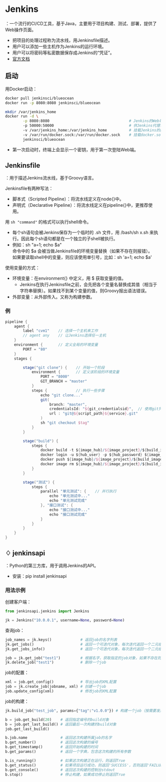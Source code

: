 # Jenkins

：一个流行的CI/CD工具，基于Java，主要用于项目构建、测试、部署，提供了Web操作页面。
- 把项目的处理过程称为流水线，用Jenkinsfile描述。
- 用户可以添加一些主机作为Jenkins的运行环境。
- 用户可以将密码等私密数据保存成Jenkins的“凭证”。
- [官方文档](https://jenkins.io/zh/doc/)

## 启动

用Docker启动：
```sh
docker pull jenkinsci/blueocean
docker run -p 8080:8080 jenkinsci/blueocean

mkdir /var/jenkins_home
docker run -d \
        -p 8080:8080                                    # Jenkins的Web端的访问端口
        -p 50000:50000                                  # 供Jenkins代理访问的端口
        -v /var/jenkins_home:/var/jenkins_home          # 挂载Jenkins的数据目录，从而可以随时重启Jenkins容器
        -v /var/run/docker.sock:/var/run/docker.sock    # 挂载docker.sock，使得Jenkins可以与docker daemon通信
        jenkinsci/blueocean
```
- 第一次启动时，终端上会显示一个密钥，用于第一次登陆Web端。


## Jenkinsfile

：用于描述Jenkins流水线，基于Groovy语言。

Jenkinsfile有两种写法：
- 脚本式（Scripted Pipeline）：将流水线定义在node{}中。
- 声明式（Declarative Pipeline）：将流水线定义在pipeline{}中，更推荐使用。

用 `sh "command"` 的格式可以执行shell命令。
- 每个sh语句会被Jenkins保存为一个临时的 .sh 文件，用 /bash/sh x.sh 来执行。因此每个sh语句都是在一个独立的子shell被执行。
- 例如：sh "a=1; echo $a"
  <br>命令中的 $a 会被当做Jenkinsfile的环境变量替换（如果不存在则报错）。
  <br>如果要读取shell中的变量，则应该使用单引号，比如：sh 'a=1; echo $a'

使用变量的方式：
- 环境变量：在environment{} 中定义，用 $ 获取变量的值。
  - Jenkins在执行Jenkinsfile之前，会先把各个变量名替换成其值（相当于字符串替换）。如果找不到某个变量的值，则Groovy报出语法错误。
- 外部变量：从外部传入。又称为构建参数。

### 例

```groovy
pipeline {
    agent {
        label "cvm1"    // 选择一个主机来工作
        // agent any    // 让Jenkins选择任一主机
    }
    environment {       // 定义全局的环境变量
        PORT = "80"
    }
    stages {

        stage("git clone") {    // 开始一个阶段
            environment {       // 定义该阶段的环境变量
                PORT = "8000"
                GIT_BRANCH = "master"
            }
            steps {             // 执行一些步骤
                echo "git clone..."
                git(
                    branch: "master",
                    credentialsId: "${git_credentialsid}",  // 使用git凭证
                    url : "git@${script_path}${service}.git"
                )
                sh "git checkout $tag"
            }
        }

        stage("build") {
            steps {
                docker build -t ${image_hub}/${image_project}/${build_image_name}:${build_image_tag} .
                docker login -u ${hub_user} -p ${hub_password} ${image_hub}
                docker push ${image_hub}/${image_project}/${build_image_name}:${build_image_tag}
                docker image rm ${image_hub}/${image_project}/${build_image_name}:${build_image_tag}
            }
        }

        stage("测试") {
            steps {
                parallel "单元测试": {    // 并行执行
                    echo "单元测试中..."
                    echo "单元测试完成"
                }, "接口测试": {
                    echo "接口测试中..."
                    echo "接口测试完成"
                }
            }
        }
    }
}
```

## ♢ jenkinsapi

：Python的第三方库，用于调用Jenkins的API。
- 安装：pip install jenkinsapi

### 用法示例

创建客户端：
```python
from jenkinsapi.jenkins import Jenkins

jk = Jenkins("10.0.0.1", username=None, password=None)
```

查询job：
```python
job_names = jk.keys()             # 返回job的名字列表
jk.get_jobs()                     # 返回一个可迭代对象，每次迭代返回一个二元组（job名字，job对象）
jk.get_jobs_info()                # 返回一个可迭代对象，每次迭代返回一个二元组（job的URL，job名字）

job = jk.get_job("test1")         # 根据名字，获取指定的job对象，如果不存在则抛出异常
jk.delete_job("test1")            # 删除一个job
```

job的配置：
```python
xml = job.get_config()            # 导出job的XML配置
job = jk.create_job(jobname, xml) # 创建一个job
job.update_config(xml)            # 修改job的XML配置
```

job的构建：
```python
jk.build_job("test_job", params={"tag":"v1.0.0"}) # 构建一个job（按需要发送参数）

b = job.get_build(20)    # 返回指定编号的build对象
b = job.get_last_build() # 返回最后一次构建的build对象
job.get_last_build()

b.job.name               # 返回这次构建所属job的名字
b.get_number()           # 返回这次构建的编号
b.get_timestamp()        # 返回开始构建的时间
b.get_params()           # 返回一个字典，包含这次构建的所有参数

b.is_running()           # 如果这次构建正在运行，则返回True
b.get_status()           # 如果项目运行成功，则返回'SUCCESS'，否则返回'FAILURE'
b.get_console()          # 返回这次构建的控制台stdout
b.stop()                 # 停止构建，如果成功停止则返回True
```
